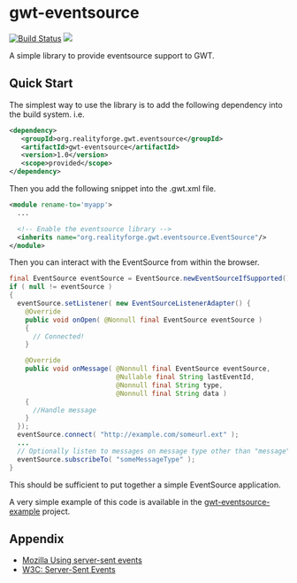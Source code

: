 # gwt-eventsource

[![Build Status](https://secure.travis-ci.org/realityforge/gwt-eventsource.png?branch=master)](http://travis-ci.org/realityforge/gwt-eventsource)
[<img src="https://img.shields.io/maven-central/v/org.realityforge.gwt.eventsource/gwt-eventsource.svg?label=latest%20release"/>](http://search.maven.org/#search%7Cga%7C1%7Cg%3A%22org.realityforge.gwt.eventsource%22%20a%3A%22gwt-eventsource%22)

A simple library to provide eventsource support to GWT.

## Quick Start

The simplest way to use the library is to add the following dependency
into the build system. i.e.

```xml
<dependency>
   <groupId>org.realityforge.gwt.eventsource</groupId>
   <artifactId>gwt-eventsource</artifactId>
   <version>1.0</version>
   <scope>provided</scope>
</dependency>
```

Then you add the following snippet into the .gwt.xml file.

```xml
<module rename-to='myapp'>
  ...

  <!-- Enable the eventsource library -->
  <inherits name="org.realityforge.gwt.eventsource.EventSource"/>
</module>
```

Then you can interact with the EventSource from within the browser.

```java
final EventSource eventSource = EventSource.newEventSourceIfSupported();
if ( null != eventSource )
{
  eventSource.setListener( new EventSourceListenerAdapter() {
    @Override
    public void onOpen( @Nonnull final EventSource eventSource )
    {
      // Connected!
    }

    @Override
    public void onMessage( @Nonnull final EventSource eventSource,
                           @Nullable final String lastEventId,
                           @Nonnull final String type,
                           @Nonnull final String data )
    {
      //Handle message
    }
  });
  eventSource.connect( "http://example.com/someurl.ext" );
  ...
  // Optionally listen to messages on message type other than "message"
  eventSource.subscribeTo( "someMessageType" );
}
```

This should be sufficient to put together a simple EventSource application.

A very simple example of this code is available in the
[gwt-eventsource-example](https://github.com/realityforge/gwt-eventsource-example)
project.

## Appendix

* [Mozilla Using server-sent events](https://developer.mozilla.org/en-US/docs/Server-sent_events/Using_server-sent_events)
* [W3C: Server-Sent Events](http://dev.w3.org/html5/eventsource/)
